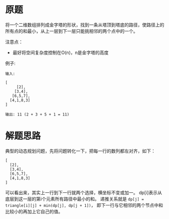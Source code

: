 # 原题
将一个二维数组排列成金字塔的形状，找到一条从塔顶到塔底的路径，使路径上的所有点的和最小，从上一层到下一层只能挑相邻的两个点中的一个。

注意点：

  - 最好将空间复杂度控制在O(n)，n是金字塔的高度

例子:

```
输入:

[
     [2],
    [3,4],
   [6,5,7],
  [4,1,8,3]
]

输出: 11 (2 + 3 + 5 + 1 = 11)
```

# 解题思路
典型的动态规划问题，先将问题转化一下，把每一行的数列都左对齐，如下：
```
[
  [2],
  [3,4],
  [6,5,7],
  [4,1,8,3]
]
```
可以看出来，其实上一行到下一行就两个选择，横坐标不变或加一。
dp[i]表示从底层到这一层的第i个元素所有路径中最小的和。
递推关系就是 `dp[j] = triangle[i][j] + min(dp[j], dp[j + 1])`，
即下一行与它相邻的两个节点中和比较小的再加上它自己的值。
